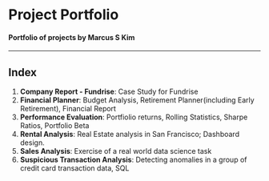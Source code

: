 # Project Portfolio
#### Portfolio of projects by Marcus S Kim
---
## Index
1. **Company Report - Fundrise**: Case Study for Fundrise
2. **Financial Planner**: Budget Analysis, Retirement Planner(including Early Retirement), Financial Report
3. **Performance Evaluation**: Portfiolio returns, Rolling Statistics, Sharpe Ratios, Portfolio Beta
4. **Rental Analysis**: Real Estate analysis in San Francisco; Dashboard design.
5. **Sales Analysis**: Exercise of a real world data science task
6. **Suspicious Transaction Analysis**: Detecting anomalies in a group of credit card transaction data, SQL
